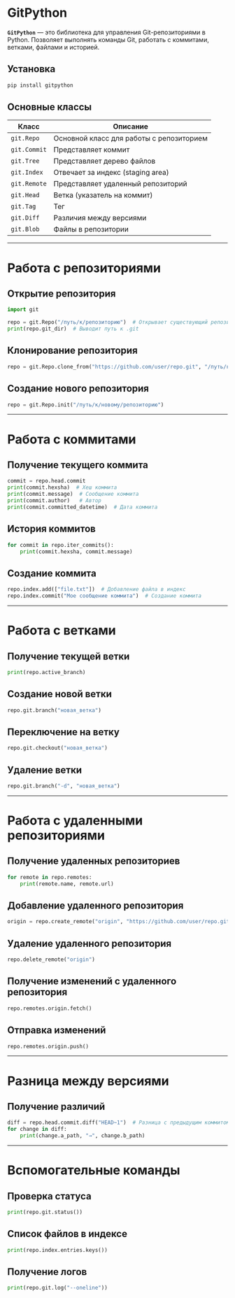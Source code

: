 # GitPython

**`GitPython`** — это библиотека для управления Git-репозиториями в Python.
Позволяет выполнять команды Git, работать с коммитами, ветками, файлами и историей.  

## Установка  
```sh
pip install gitpython
```

## Основные классы  
| Класс        | Описание                                 |
|--------------|------------------------------------------|
| `git.Repo`   | Основной класс для работы с репозиторием |
| `git.Commit` | Представляет коммит                      |
| `git.Tree`   | Представляет дерево файлов               |
| `git.Index`  | Отвечает за индекс (staging area)        |
| `git.Remote` | Представляет удаленный репозиторий       |
| `git.Head`   | Ветка (указатель на коммит)              |
| `git.Tag`    | Тег                                      |
| `git.Diff`   | Различия между версиями                  |
| `git.Blob`   | Файлы в репозитории                      |

---

# Работа с репозиториями  

## Открытие репозитория  
```python
import git

repo = git.Repo("/путь/к/репозиторию")  # Открывает существующий репозиторий
print(repo.git_dir)  # Выводит путь к .git
```

## Клонирование репозитория  
```python
repo = git.Repo.clone_from("https://github.com/user/repo.git", "/путь/к/папке")
```

## Создание нового репозитория  
```python
repo = git.Repo.init("/путь/к/новому/репозиторию")
```

---

# Работа с коммитами  

## Получение текущего коммита  
```python
commit = repo.head.commit
print(commit.hexsha)  # Хеш коммита
print(commit.message)  # Сообщение коммита
print(commit.author)   # Автор
print(commit.committed_datetime)  # Дата коммита
```

## История коммитов  
```python
for commit in repo.iter_commits():
    print(commit.hexsha, commit.message)
```

## Создание коммита  
```python
repo.index.add(["file.txt"])  # Добавление файла в индекс
repo.index.commit("Мое сообщение коммита")  # Создание коммита
```

---

# Работа с ветками  

## Получение текущей ветки  
```python
print(repo.active_branch)
```

## Создание новой ветки  
```python
repo.git.branch("новая_ветка")
```

## Переключение на ветку  
```python
repo.git.checkout("новая_ветка")
```

## Удаление ветки  
```python
repo.git.branch("-d", "новая_ветка")
```

---

# Работа с удаленными репозиториями  

## Получение удаленных репозиториев  
```python
for remote in repo.remotes:
    print(remote.name, remote.url)
```

## Добавление удаленного репозитория  
```python
origin = repo.create_remote("origin", "https://github.com/user/repo.git")
```

## Удаление удаленного репозитория  
```python
repo.delete_remote("origin")
```

## Получение изменений с удаленного репозитория  
```python
repo.remotes.origin.fetch()
```

## Отправка изменений  
```python
repo.remotes.origin.push()
```

---

# Разница между версиями  

## Получение различий  
```python
diff = repo.head.commit.diff("HEAD~1")  # Разница с предыдущим коммитом
for change in diff:
    print(change.a_path, "→", change.b_path)
```

---

# Вспомогательные команды  

## Проверка статуса  
```python
print(repo.git.status())
```

## Список файлов в индексе  
```python
print(repo.index.entries.keys())
```

## Получение логов  
```python
print(repo.git.log("--oneline"))
```
